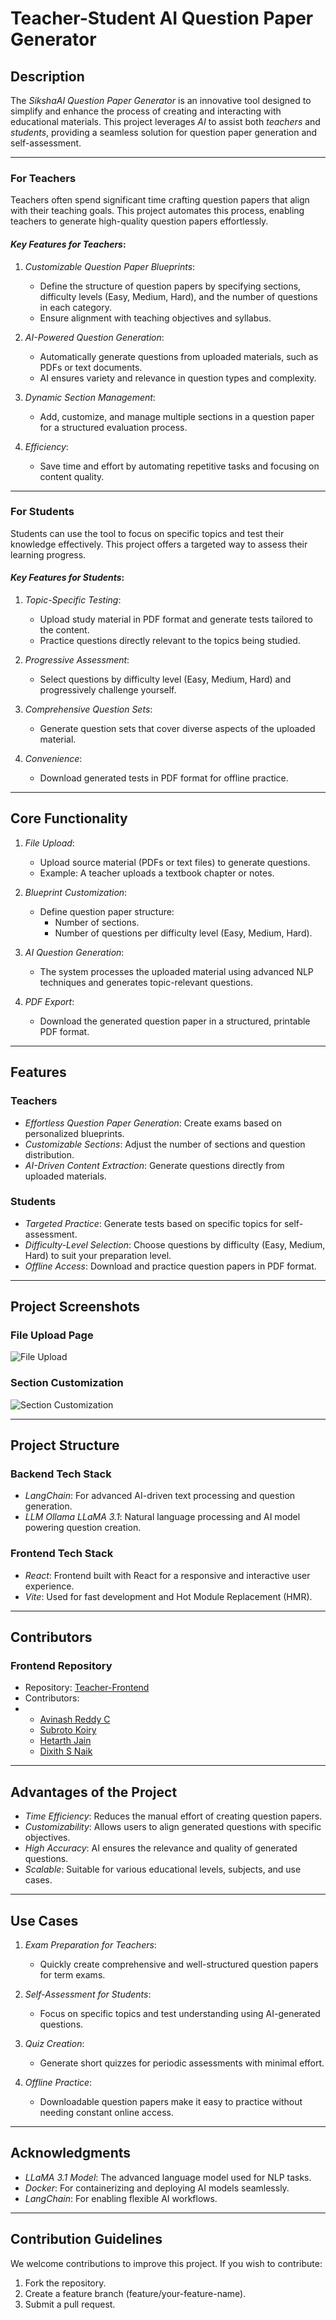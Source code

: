 # Teacher-Student AI Question Paper Generator

## Description

The *SikshaAI Question Paper Generator* is an innovative tool designed to simplify and enhance the process of creating and interacting with educational materials. This project leverages *AI* to assist both *teachers* and *students*, providing a seamless solution for question paper generation and self-assessment.

---

### For Teachers

Teachers often spend significant time crafting question papers that align with their teaching goals. This project automates this process, enabling teachers to generate high-quality question papers effortlessly.

#### *Key Features for Teachers*:
1. *Customizable Question Paper Blueprints*:
   - Define the structure of question papers by specifying sections, difficulty levels (Easy, Medium, Hard), and the number of questions in each category.
   - Ensure alignment with teaching objectives and syllabus.

2. *AI-Powered Question Generation*:
   - Automatically generate questions from uploaded materials, such as PDFs or text documents.
   - AI ensures variety and relevance in question types and complexity.

3. *Dynamic Section Management*:
   - Add, customize, and manage multiple sections in a question paper for a structured evaluation process.

4. *Efficiency*:
   - Save time and effort by automating repetitive tasks and focusing on content quality.

---

### For Students

Students can use the tool to focus on specific topics and test their knowledge effectively. This project offers a targeted way to assess their learning progress.

#### *Key Features for Students*:
1. *Topic-Specific Testing*:
   - Upload study material in PDF format and generate tests tailored to the content.
   - Practice questions directly relevant to the topics being studied.

2. *Progressive Assessment*:
   - Select questions by difficulty level (Easy, Medium, Hard) and progressively challenge yourself.

3. *Comprehensive Question Sets*:
   - Generate question sets that cover diverse aspects of the uploaded material.

4. *Convenience*:
   - Download generated tests in PDF format for offline practice.

---

## Core Functionality

1. *File Upload*:
   - Upload source material (PDFs or text files) to generate questions.
   - Example: A teacher uploads a textbook chapter or notes.

2. *Blueprint Customization*:
   - Define question paper structure:
     - Number of sections.
     - Number of questions per difficulty level (Easy, Medium, Hard).

3. *AI Question Generation*:
   - The system processes the uploaded material using advanced NLP techniques and generates topic-relevant questions.

4. *PDF Export*:
   - Download the generated question paper in a structured, printable PDF format.

---

## Features

### Teachers
- *Effortless Question Paper Generation*: Create exams based on personalized blueprints.
- *Customizable Sections*: Adjust the number of sections and question distribution.
- *AI-Driven Content Extraction*: Generate questions directly from uploaded materials.

### Students
- *Targeted Practice*: Generate tests based on specific topics for self-assessment.
- *Difficulty-Level Selection*: Choose questions by difficulty (Easy, Medium, Hard) to suit your preparation level.
- *Offline Access*: Download and practice question papers in PDF format.

---

## Project Screenshots

### File Upload Page
![File Upload](./Teacher-Backend/images/new.png)

### Section Customization
![Section Customization](./Teacher-Backend/images/questions.png)

---

## Project Structure

### Backend Tech Stack
- *LangChain*: For advanced AI-driven text processing and question generation.
- *LLM Ollama LLaMA 3.1*: Natural language processing and AI model powering question creation.

### Frontend Tech Stack
- *React*: Frontend built with React for a responsive and interactive user experience.
- *Vite*: Used for fast development and Hot Module Replacement (HMR).

---

## Contributors

### Frontend Repository
- Repository: [Teacher-Frontend](https://github.com/project-teacher-student/Teacher-Frontend)
- Contributors:
- - [Avinash Reddy C](https://github.com/avinash84319)
  - [Subroto Koiry](https://github.com/SUBROTOKOIRY)
  - [Hetarth Jain](https://github.com/HetarthJain)
  - [Dixith S Naik](https://github.com/dixithsnaik)

---

## Advantages of the Project

- *Time Efficiency*: Reduces the manual effort of creating question papers.
- *Customizability*: Allows users to align generated questions with specific objectives.
- *High Accuracy*: AI ensures the relevance and quality of generated questions.
- *Scalable*: Suitable for various educational levels, subjects, and use cases.

---

## Use Cases

1. *Exam Preparation for Teachers*:
   - Quickly create comprehensive and well-structured question papers for term exams.

2. *Self-Assessment for Students*:
   - Focus on specific topics and test understanding using AI-generated questions.

3. *Quiz Creation*:
   - Generate short quizzes for periodic assessments with minimal effort.

4. *Offline Practice*:
   - Downloadable question papers make it easy to practice without needing constant online access.

---

## Acknowledgments

- *LLaMA 3.1 Model*: The advanced language model used for NLP tasks.
- *Docker*: For containerizing and deploying AI models seamlessly.
- *LangChain*: For enabling flexible AI workflows.

---


## Contribution Guidelines

We welcome contributions to improve this project. If you wish to contribute:
1. Fork the repository.
2. Create a feature branch (feature/your-feature-name).
3. Submit a pull request.
